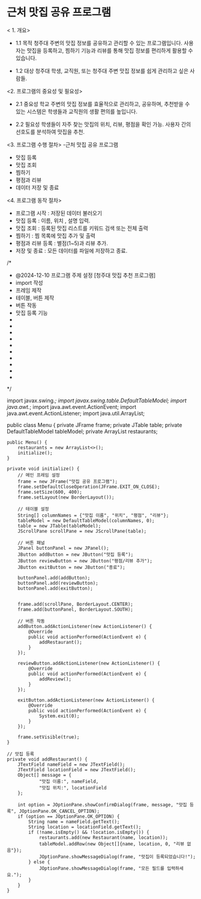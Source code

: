  <finals>

  # 근처 맛집 공유 프로그램

 < 1. 개요>

- 1.1 목적
청주대 주변의 맛집 정보를 공유하고 관리할 수 있는 프로그램입니다.
사용자는 맛집을 등록하고, 찜하기 기능과 리뷰를 통해 맛집 정보를 편리하게 활용할 수 있습니다.

- 1.2 대상
청주대 학생, 교직원, 또는 청주대 주변 맛집 정보를 쉽게 관리하고 싶은 사람들.



<2. 프로그램의 중요성 및 필요성>

- 2.1 중요성
학교 주변의 맛집 정보를 효율적으로 관리하고, 공유하며, 추천받을 수 있는 시스템은 학생들과 교직원의 생활 편의를 높입니다.

- 2.2 필요성
학생들이 자주 찾는 맛집의 위치, 리뷰, 평점을 확인 가능.
사용자 간의 선호도를 분석하여 맛집을 추천.

<3. 프로그램 수행 절차>
-근처 맛집 공유 프로그램

- 맛집 등록
- 맛집 조회
- 찜하기
- 평점과 리뷰
- 데이터 저장 및 종료

<4. 프로그램 동작 절차>
- 프로그램 시작
  : 저장된 데이터 불러오기
- 맛집 등록
  : 이름, 위치 , 설명 입력.
- 맛집 조회
  : 등록된 맛집 리스트를 키워드 검색 또는 전체 출력
- 찜하기
  : 찜 목록에 맛집 추가 및 출력
- 평점과 리뷰 등록
  : 별점(1~5)과 리뷰 추가.
- 저장 및 종료
  : 모든 데이터를 파일에 저장하고 종료.

/*
 * @2024-12-10 프로그램 주제 설정 [청주대 맛집 추천 프로그램]
 * import 작성
 * 프레임 제작
 * 테이블, 버튼 제작
 * 버튼 작동
 * 맛집 등록 기능
 * 
 * 
 * 
 * 
 * 
 * 
 * 
 * 
 * 
 * 
 */


import javax.swing.*;
import javax.swing.table.DefaultTableModel;
import java.awt.*;
import java.awt.event.ActionEvent;
import java.awt.event.ActionListener;
import java.util.ArrayList;

public class Menu { 
    private JFrame frame;
    private JTable table;
    private DefaultTableModel tableModel;
    private ArrayList<Restaurant> restaurants;

    public Menu() {
        restaurants = new ArrayList<>();
        initialize();
    }

    private void initialize() {
        // 메인 프레임 설정
        frame = new JFrame("맛집 공유 프로그램");
        frame.setDefaultCloseOperation(JFrame.EXIT_ON_CLOSE);
        frame.setSize(600, 400);
        frame.setLayout(new BorderLayout());

        // 테이블 설정
        String[] columnNames = {"맛집 이름", "위치", "평점", "리뷰"};
        tableModel = new DefaultTableModel(columnNames, 0);
        table = new JTable(tableModel);
        JScrollPane scrollPane = new JScrollPane(table);

        // 버튼 패널
        JPanel buttonPanel = new JPanel();
        JButton addButton = new JButton("맛집 등록");
        JButton reviewButton = new JButton("평점/리뷰 추가");
        JButton exitButton = new JButton("종료");

        buttonPanel.add(addButton);
        buttonPanel.add(reviewButton);
        buttonPanel.add(exitButton);

        
        frame.add(scrollPane, BorderLayout.CENTER);
        frame.add(buttonPanel, BorderLayout.SOUTH);

        // 버튼 작동
        addButton.addActionListener(new ActionListener() {
            @Override
            public void actionPerformed(ActionEvent e) {
                addRestaurant();
            }
        });

        reviewButton.addActionListener(new ActionListener() {
            @Override
            public void actionPerformed(ActionEvent e) {
                addReview();
            }
        });

        exitButton.addActionListener(new ActionListener() {
            @Override
            public void actionPerformed(ActionEvent e) {
                System.exit(0);
            }
        });

        frame.setVisible(true);
    }

    // 맛집 등록 
    private void addRestaurant() {
        JTextField nameField = new JTextField();
        JTextField locationField = new JTextField();
        Object[] message = {
                "맛집 이름:", nameField,
                "맛집 위치:", locationField
        };

        int option = JOptionPane.showConfirmDialog(frame, message, "맛집 등록", JOptionPane.OK_CANCEL_OPTION);
        if (option == JOptionPane.OK_OPTION) {
            String name = nameField.getText();
            String location = locationField.getText();
            if (!name.isEmpty() && !location.isEmpty()) {
                restaurants.add(new Restaurant(name, location));
                tableModel.addRow(new Object[]{name, location, 0, "리뷰 없음"});
                JOptionPane.showMessageDialog(frame, "맛집이 등록되었습니다!");
            } else {
                JOptionPane.showMessageDialog(frame, "모든 필드를 입력하세요.");
            }
        }
    }
   








